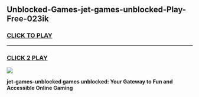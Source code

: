
## Unblocked-Games-jet-games-unblocked-Play-Free-023ik
<h3>
<a href="https://premium76.site?title=jet-games-unblocked&ref=20M">CLICK TO PLAY</a></h3>
<hr>

<h3>
<a href="https://premium76.site?title=jet-games-unblocked&ref=20M">CLICK 2 PLAY</a>
  
</h3>

<a href="https://premium76.site?title=jet-games-unblocked&ref=19M"><img src="https://clearcache.store/games.png"></a>


**jet-games-unblocked games unblocked: Your Gateway to Fun and Accessible Online Gaming**
